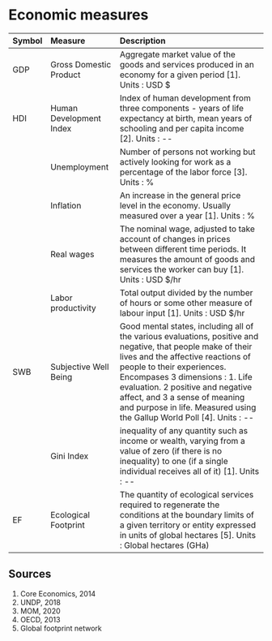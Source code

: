 # Economic measures

| Symbol | Measure | Description |
| :--- | :--- | :--- |
| GDP | Gross Domestic Product  | Aggregate market value of the goods and services produced in an economy for a given period \[1\]. Units : USD $   |
| HDI | Human Development Index |  Index of human development from three components - years of life expectancy at birth, mean years of schooling and per capita income \[2\]. Units : -- |
|  | Unemployment | Number of persons not working but actively looking for work as a percentage of the labor force \[3\]. Units : % |
|  | Inflation | An increase in the general price level in the economy. Usually measured over a year \[1\]. Units : % |
|  | Real wages | The nominal wage, adjusted to take account of changes in prices between different time periods. It measures the amount of goods and services the worker can buy \[1\]. Units : USD $/hr |
|  | Labor productivity | Total output divided by the number of hours or some other measure of labour input \[1\]. Units : USD $/hr |
| SWB | Subjective Well Being | Good mental states, including all of the various evaluations, positive and negative, that people make of their lives and the affective reactions of people to their experiences. Encompases 3 dimensions : 1. Life evaluation. 2 positive and negative affect, and 3 a sense of meaning and purpose in life. Measured using the Gallup World Poll \[4\]. Units : -- |
|  | Gini Index | inequality of any quantity such as income or wealth, varying from a value of zero \(if there is no inequality\) to one \(if a single individual receives all of it\) \[1\]. Units : -- |
| EF | Ecological Footprint | The quantity of ecological services required to regenerate the conditions at the boundary limits of a given territory or entity expressed in units of global hectares \[5\]. Units : Global hectares \(GHa\) |

## Sources

1. Core Economics, 2014
2. UNDP, 2018
3. MOM, 2020
4. OECD, 2013
5. Global footprint network

